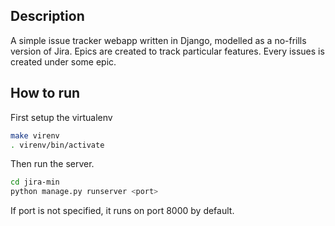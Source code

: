 
## Description

A simple issue tracker webapp written in Django, modelled as a no-frills version of Jira.
Epics are created to track particular features.
Every issues is created under some epic.

## How to run

First setup the virtualenv

```sh
make virenv
. virenv/bin/activate
```

Then run the server.

```sh
cd jira-min
python manage.py runserver <port>
```
If port is not specified, it runs on port 8000 by default.

